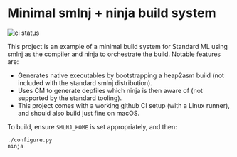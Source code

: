 # Minimal smlnj + ninja build system

![ci status](https://github.com/alexcoplan/hello-build-sml/workflows/CI/badge.svg)

This project is an example of a minimal build system for Standard ML using smlnj
as the compiler and ninja to orchestrate the build. Notable features are:

 - Generates native executables by bootstrapping a heap2asm build (not included
   with the standard smlnj distribution).
 - Uses CM to generate depfiles which ninja is then aware of (not supported by
   the standard tooling).
 - This project comes with a working github CI setup (with a Linux runner), and
   should also build just fine on macOS.

To build, ensure `SMLNJ_HOME` is set appropriately, and then:
```
./configure.py
ninja
```
